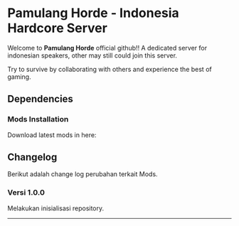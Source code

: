 # Pamulang Horde - Indonesia Hardcore Server

Welcome to **Pamulang Horde** official github!! A dedicated server for indonesian speakers, other may still could join this server.

Try to survive by collaborating with others and experience the best of gaming.

## Dependencies

### Mods Installation

Download latest mods in here:

## Changelog

Berikut adalah change log perubahan terkait Mods.

### Versi 1.0.0

Melakukan inisialisasi repository.

---